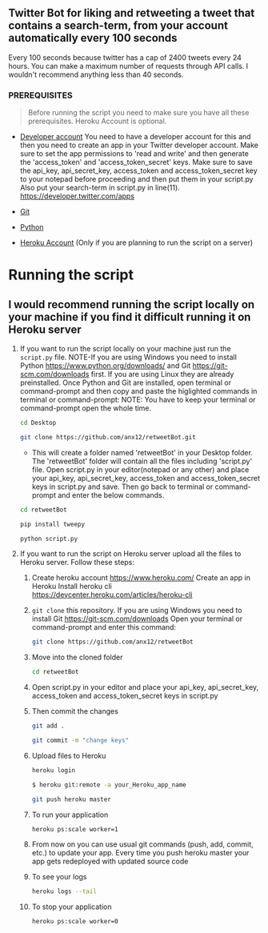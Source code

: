 

## Twitter Bot for liking and retweeting a tweet that contains a search-term, from your account automatically every 100 seconds

Every 100 seconds because twitter has a cap of 2400 tweets every 24 hours. You can make a maximum number of requests through API calls.
I wouldn't recommend anything less than 40 seconds.

### PREREQUISITES
> Before running the script you need to make sure you have all these prerequisites. Heroku Account is optional.
* [Developer account](https://developer.twitter.com/apps) You need to have a developer account for this and then you need to create an app in your Twitter developer account. 
   Make sure to set the app permissions to 'read and write' and then generate the 'access_token' and 
   'access_token_secret' keys. 
   Make sure to save the api_key, api_secret_key, access_token and access_token_secret key to your notepad before proceeding and then put them in your script.py
   Also put your search-term in script.py in line(11).
     https://developer.twitter.com/apps

* [Git](https://git-scm.com/downloads)

* [Python](https://www.python.org/downloads/)

* [Heroku Account](https://www.heroku.com/) (Only if you are planning to run the script on a server)




# Running the script
## I would recommend running the script locally on your machine if you find it difficult running it on Heroku server


1. If you want to run the script locally on your machine just run the ```script.py``` file.
   NOTE-If you are using Windows you need to install Python https://www.python.org/downloads/ and Git https://git-scm.com/downloads first.
        If you are using Linux they are already preinstalled.
   Once Python and Git are installed, open terminal or command-prompt and then copy and paste the higlighted commands in terminal or command-prompt:
   NOTE: You have to keep your terminal or command-prompt open the whole time.
   ```bash
   cd Desktop
   ```
   ```bash
   git clone https://github.com/anx12/retweetBot.git
   ```
   * This will create a folder named 'retweetBot' in your Desktop folder. The 'retweetBot' folder will contain all the files including 'script.py' file. Open script.py in            your editor(notepad or any other) and place your api_key, api_secret_key, access_token and access_token_secret keys in script.py and save. Then go back to terminal or            command-prompt and enter the below commands.
   ```bash
   cd retweetBot
   ```
   ```bash
   pip install tweepy
   ```
   ```bash
   python script.py
   ```

2. If you want to run the script on Heroku server upload all the files to Heroku server.
   Follow these steps:
   1. Create heroku account https://www.heroku.com/
      Create an app in Heroku
      Install heroku cli https://devcenter.heroku.com/articles/heroku-cli

   2. ```git clone``` this repository. 
      If you are using Windows you need to install Git https://git-scm.com/downloads
      Open your terminal or command-prompt and enter this command:
      ```bash
      git clone https://github.com/anx12/retweetBot
      ```
   
   3. Move into the cloned folder
      ```bash
      cd retweetBot
      ```
      
   4. Open script.py in your editor and place your api_key, api_secret_key, 
      access_token and access_token_secret keys in script.py
   
   5. Then commit the changes 
      ```bash
      git add .
      ```
      ```bash
      git commit -m "change keys"
      ```
      
   6. Upload files to Heroku
      ```bash
      heroku login
      ```
      ```bash
      $ heroku git:remote -a your_Heroku_app_name
      ```
      ```bash
      git push heroku master
      ```
      
   7. To run your application
      ```bash
      heroku ps:scale worker=1
      ```
      
   8. From now on you can use usual git commands (push, add, commit, etc.) to update your app. 
      Every time you push heroku master your app gets redeployed with updated source code
      
   9. To see your logs
      ```bash
      heroku logs --tail
      ```
      
   10. To stop your application
       ```bash
       heroku ps:scale worker=0
       ```
     
      
   

